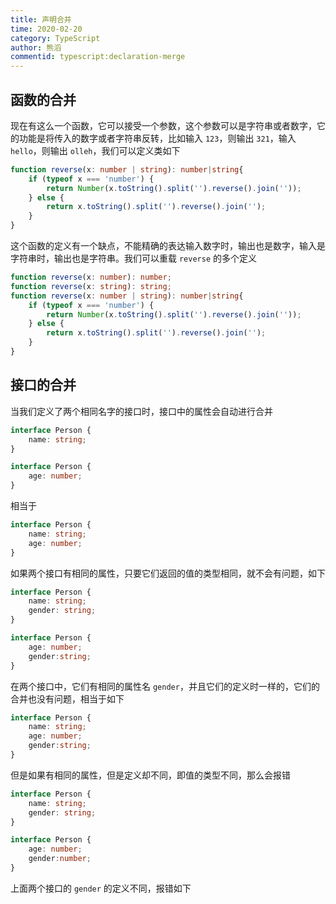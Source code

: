 ```yaml
---
title: 声明合并
time: 2020-02-20
category: TypeScript
author: 熊滔
commentid: typescript:declaration-merge
---
```


## 函数的合并

现在有这么一个函数，它可以接受一个参数，这个参数可以是字符串或者数字，它的功能是将传入的数字或者字符串反转，比如输入 `123`，则输出 `321`，输入 `hello`，则输出 `olleh`，我们可以定义类如下

```typescript
function reverse(x: number | string): number|string{
    if (typeof x === 'number') {
        return Number(x.toString().split('').reverse().join(''));
    } else {
        return x.toString().split('').reverse().join('');
    }
}
```

这个函数的定义有一个缺点，不能精确的表达输入数字时，输出也是数字，输入是字符串时，输出也是字符串。我们可以重载 `reverse` 的多个定义

```typescript
function reverse(x: number): number;
function reverse(x: string): string;
function reverse(x: number | string): number|string{
    if (typeof x === 'number') {
        return Number(x.toString().split('').reverse().join(''));
    } else {
        return x.toString().split('').reverse().join('');
    }
}
```

## 接口的合并

当我们定义了两个相同名字的接口时，接口中的属性会自动进行合并

```typescript
interface Person {
    name: string;
}

interface Person {
    age: number;
}
```

相当于

```typescript
interface Person {
    name: string;
    age: number;
}
```

如果两个接口有相同的属性，只要它们返回的值的类型相同，就不会有问题，如下

```typescript
interface Person {
    name: string;
    gender: string;
}

interface Person {
    age: number;
    gender:string;
}
```

在两个接口中，它们有相同的属性名 `gender`，并且它们的定义时一样的，它们的合并也没有问题，相当于如下

```typescript
interface Person {
    name: string;
    age: number;
    gender:string;
}
```

但是如果有相同的属性，但是定义却不同，即值的类型不同，那么会报错

```typescript
interface Person {
    name: string;
    gender: string;
}

interface Person {
    age: number;
    gender:number;
}
```

上面两个接口的 `gender` 的定义不同，报错如下

<ImageView src="https://gitee.com/lastknightcoder/blogimage/raw/master/img/202005292148.png" width="90%"/>

